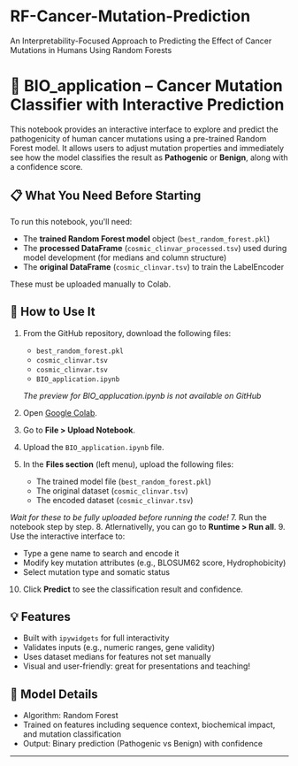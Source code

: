 # RF-Cancer-Mutation-Prediction
An Interpretability-Focused Approach to Predicting the Effect of Cancer Mutations in Humans Using Random Forests


# 🧬 BIO_application – Cancer Mutation Classifier with Interactive Prediction

This notebook provides an interactive interface to explore and predict the pathogenicity of human cancer mutations using a pre-trained Random Forest model. It allows users to adjust mutation properties and immediately see how the model classifies the result as **Pathogenic** or **Benign**, along with a confidence score.

## 📋 What You Need Before Starting

To run this notebook, you'll need:

- The **trained Random Forest model** object (`best_random_forest.pkl`)
- The **processed DataFrame** (`cosmic_clinvar_processed.tsv`) used during model development (for medians and column structure)
- The **original DataFrame** (`cosmic_clinvar.tsv`) to train the LabelEncoder

These must be uploaded manually to Colab.

## 🚀 How to Use It

1. From the GitHub repository, download the following files:
   - `best_random_forest.pkl`
   - `cosmic_clinvar.tsv`
   - `cosmic_clinvar.tsv`
   - `BIO_application.ipynb`
     
   *The preview for BIO_applucation.ipynb is not available on GitHub*
3. Open [Google Colab](https://colab.research.google.com).
4. Go to **File > Upload Notebook**.
5. Upload the `BIO_application.ipynb` file.
6. In the **Files section** (left menu), upload the following files:
   - The trained model file (`best_random_forest.pkl`)
   - The original dataset (`cosmic_clinvar.tsv`)
   - The encoded dataset (`cosmic_clinvar.tsv`)
     
  *Wait for these to be fully uploaded before running the code!*
7. Run the notebook step by step.
8. Atlernativelly, you can go to **Runtime > Run all**.
9. Use the interactive interface to:
   - Type a gene name to search and encode it
   - Modify key mutation attributes (e.g., BLOSUM62 score, Hydrophobicity)
   - Select mutation type and somatic status
10. Click **Predict** to see the classification result and confidence.

## 💡 Features

- Built with `ipywidgets` for full interactivity
- Validates inputs (e.g., numeric ranges, gene validity)
- Uses dataset medians for features not set manually
- Visual and user-friendly: great for presentations and teaching!

## 🧠 Model Details

- Algorithm: Random Forest
- Trained on features including sequence context, biochemical impact, and mutation classification
- Output: Binary prediction (Pathogenic vs Benign) with confidence

---
